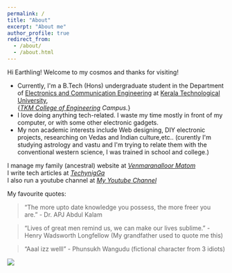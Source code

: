 ```yaml
---
permalink: /
title: "About"
excerpt: "About me"
author_profile: true
redirect_from: 
  - /about/
  - /about.html
---
```


Hi Earthling! Welcome to my cosmos and thanks for visiting!  

- Currently, I'm a B.Tech (Hons) undergraduate student in the Department of [Electronics and Communication Engineering](http://tkmce.ac.in/?department-info=electronics-communication-engineering) at [Kerala Technological University](https://ktu.edu.in/),   
{_[TKM College of Engineering](https://en.wikipedia.org/wiki/Thangal_Kunju_Musaliar_College_of_Engineering) Campus._}
- I love doing anything tech-related. I waste my time mostly in front of my computer, or with some other electronic gadgets.
- My non academic interests include Web designing, DIY electronic projects, researching on Vedas and Indian culture,etc.. (curently I'm studying astrology and vastu and I'm trying to relate them with the conventional western science, I was trained in school and college.)

I manage my family (ancestral) website at [_Venmaranalloor Matom_](http://www.vedicfarm.in)  
I write tech articles at [_TechynigGa_](http://www.techynig.ga)  
I also run a youtube channel at [_My Youtube Channel_](https://www.youtube.com/channel/UC5loeOXaEJqgJfLdVznb0xQ)
   
My favourite quotes:
>  “The more upto date knowledge you possess, the more freer you are.”
                                              - Dr. APJ Abdul Kalam
   
>  “Lives of great men remind us, we can make our lives sublime.”
                                        - Henry Wadsworth Longfellow (My grandfather used to quote me this)
   
>  “Aaal izz welll”
                                                - Phunsukh Wangudu (fictional character from 3 idiots)

![](https://lh3.googleusercontent.com/YStoJyS9aOGR8Y32kBmHzLmx-K9ZpWLeqXPOMzkOWOwkzcVQ2x0-wTpoFyuj1U2VIwGcgItB-D1m8heV_k3VKdYDqGp59iKcAL6d5uBcxbdyCPBPEpIve12cpUT-i8HWRLDF8MTT-g=w1920-h1080)
